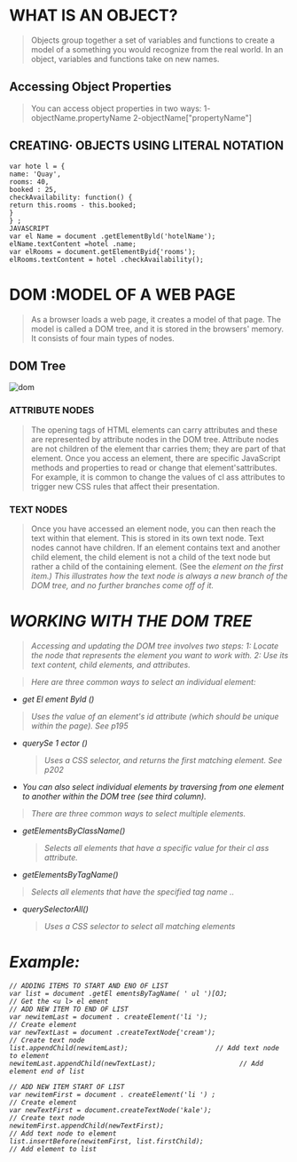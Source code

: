 # WHAT IS AN OBJECT? 
> Objects group together a set of variables and functions to create a model of a something you would recognize from the real world. In an object, variables and functions take on new names.
## Accessing Object Properties
> You can access object properties in two ways:
 1- objectName.propertyName
 2-objectName["propertyName"]

## CREATING· OBJECTS USING LITERAL NOTATION
```
var hote l = { 
name: 'Quay', 
rooms: 40, 
booked : 25, 
checkAvailability: function() { 
return this.rooms - this.booked; 
} 
} ; 
JAVASCRIPT 
var el Name = document .getElementByld('hotelName'); 
elName.textContent =hotel .name; 
var elRooms = document.getElementByid{'rooms'); 
elRooms.textContent = hotel .checkAvailability();

```









# DOM :MODEL OF A WEB PAGE 
>As a browser loads a web page, it creates a model of that page. The model is called a DOM tree, and it is stored in the browsers' memory. It consists of four main types of nodes.

## DOM Tree
![dom](https://res.cloudinary.com/practicaldev/image/fetch/s--B2Ts1hyb--/c_limit%2Cf_auto%2Cfl_progressive%2Cq_auto%2Cw_880/http://i67.tinypic.com/2nqegt2.jpg)

### ATTRIBUTE NODES 

>The opening tags of HTML elements can carry attributes and these are represented by attribute nodes in the DOM tree. Attribute nodes are not children of the element thar carries them; they are part of that element. Once you access an element, there are specific JavaScript methods and properties to read or change that element'sattributes. For example, it is common to change the values of cl ass attributes to trigger new CSS rules that affect their presentation.

### TEXT NODES
> Once you have accessed an element node, you can then reach the text within that element. This is stored in its own text node. Text nodes cannot have children. If an element contains text and another child element, the child 
element is not a child of the text node but rather a child of the containing element. (See the <em> element on the first <l i > item.) This illustrates how the text node is always a new branch of the DOM tree, and no further branches come off of it.

# WORKING WITH THE DOM TREE
> Accessing and updating the DOM tree involves two steps: 
    1: Locate the node that represents the element you want to work with. 
    2: Use its text content, child elements, and attributes. 

>Here are three common ways to select an individual element: 
- get El ement Byld ()
 >  Uses the value of an element's  id attribute (which should be unique within the page).  See p195 
-   querySe 1 ector () 
       > Uses a CSS selector, and returns  the first matching element.  See p202 
- You can also select individual elements by traversing from one  element to another within the DOM tree (see third column). 

>There are three common ways to select multiple elements.
- getElementsByClassName() 
   > Selects all elements that have a specific value for their cl ass  attribute.  
- getElementsByTagName() 
 > Selects all elements that have the specified tag name .. 
- querySelectorAll() 
   > Uses a CSS selector to select all  matching elements


# Example:

```
// ADDING ITEMS TO START AND ENO OF LIST 
var list = document .getEl ementsByTagName( ' ul ')[OJ;                         // Get the <u l> el ement 
// ADD NEW ITEM TO END OF LIST 
var newitemLast = document . createElement('li ');                              // Create element 
var newTextLast = document .createTextNode{'cream');                            // Create text node 
list.appendChild(newitemLast);                      // Add text node to element 
newitemLast.appendChild(newTextLast);                     // Add element end of list
                                                   
// ADD NEW ITEM START OF LIST 
var newitemFirst = document . createElement('li ') ;                     // Create element
var newTextFirst = document.createTextNode('kale');                     // Create text node 
newitemFirst.appendChild(newTextFirst);                                 // Add text node to element 
list.insertBefore(newitemFirst, list.firstChild);                       // Add element to list                    
                                 
                                
                                
                                 
   ```
